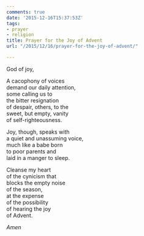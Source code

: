 ```yaml
---
comments: true
date: '2015-12-16T15:37:53Z'
tags:
- prayer
- religion
title: Prayer for the Joy of Advent
url: "/2015/12/16/prayer-for-the-joy-of-advent/"

---
```

God of joy,

A cacophony of voices  
demand our daily attention,  
some calling us to  
the bitter resignation  
of despair, others, to the  
sweet, but empty, vanity  
of self-righteousness.

Joy, though, speaks with  
a quiet and unassuming voice,  
much like a babe born  
to poor parents and  
laid in a manger to sleep.

Cleanse my heart  
of the cynicism that  
blocks the empty noise  
of the season,  
at the expense  
of the possibility   
of hearing the joy  
of Advent.

*Amen*
